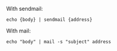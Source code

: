 With sendmail:

```
echo {body} | sendmail {address}
```

With mail:
```
echo "body" | mail -s "subject" address
```
